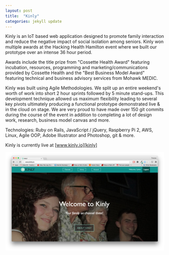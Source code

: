 ```yaml
---
layout: post
title:  "Kinly"
categories: jekyll update
---
```

Kinly is an IoT based web application designed to promote family interaction and reduce the negative impact of social isolation among seniors. Kinly won multiple awards at the Hacking Health Hamilton event where we built our prototype over an intense 36 hour period.

Awards include the title prize from "Cossette Health Award" featuring incubation, resources, programming and marketing/communications provided by Cossette Health and the "Best Business Model Award" featuring technical and business advisory services from Mohawk MEDIC.

Kinly was built using Agile Methodologies. We split up an entire weekend's worth of work into short 2 hour sprints followed by 5 minute stand-ups. This development technique allowed us maximum flexibility leading to several key pivots ultimately producing a functional prototype demonstrated live & in the cloud on stage. We are very proud to have made over 150 git commits during the course of the event in addition to completing a lot of design work, research, business model canvas and more.

Technologies: Ruby on Rails, JavaScript / jQuery, Raspberry Pi 2, AWS, Linux, Agile OOP, Adobe Illustrator and Photoshop, git & more.

Kinly is currently live at [www.kinly.io][kinly]

[kinly]: http://www.kinly.io/

![kinly](/assets/kin-resume.png)
